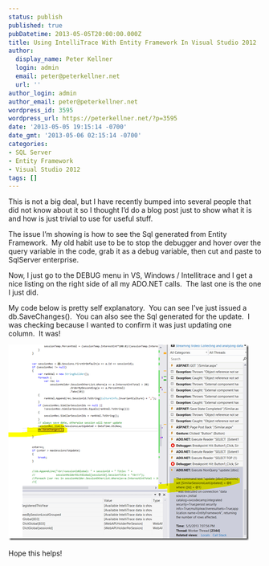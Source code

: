 ```yaml
---
status: publish
published: true
pubDatetime: 2013-05-05T20:00:00.000Z
title: Using IntelliTrace With Entity Framework In Visual Studio 2012
author:
  display_name: Peter Kellner
  login: admin
  email: peter@peterkellner.net
  url: ''
author_login: admin
author_email: peter@peterkellner.net
wordpress_id: 3595
wordpress_url: https://peterkellner.net/?p=3595
date: '2013-05-05 19:15:14 -0700'
date_gmt: '2013-05-06 02:15:14 -0700'
categories:
- SQL Server
- Entity Framework
- Visual Studio 2012
tags: []
---
```

<p>This is not a big deal, but I have recently bumped into several people that did not know about it so I thought I’d do a blog post just to show what it is and how is just trivial to use for useful stuff.</p>
<p>The issue I’m showing is how to see the Sql generated from Entity Framework.&#160; My old habit use to be to stop the debugger and hover over the query variable in the code, grab it as a debug variable, then cut and paste to SqlServer enterprise.</p>
<p>Now, I just go to the DEBUG menu in VS, Windows / Intellitrace and I get a nice listing on the right side of all my ADO.NET calls.&#160; The last one is the one I just did.&#160; </p>
<p>My code below is pretty self explanatory.&#160; You can see I’ve just issued a db.SaveChanges().&#160; You can also see the Sql generated for the update.&#160; I was checking because I wanted to confirm it was just updating one column.&#160; It was!</p>
<p><a href="/wp/wp-content/uploads/2013/05/image.png"><img title="image" style="border-left-width: 0px; border-right-width: 0px; border-bottom-width: 0px; display: inline; border-top-width: 0px" border="0" alt="image" src="/wp/wp-content/uploads/2013/05/image_thumb.png" width="479" height="390" /></a> </p>
<p>Hope this helps!</p>
